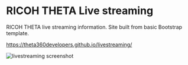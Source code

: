 # RICOH THETA Live streaming
RICOH THETA live streaming information. Site built from basic Bootstrap template. 

https://theta360developers.github.io/livestreaming/

![livestreaming screenshot](https://github.com/theta360developers/livestreaming/blob/master/img/livestreamingScreenshot.JPG?raw=true)
